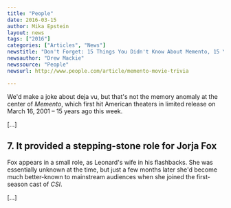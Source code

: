 ```yaml
---
title: "People"
date: 2016-03-15
author: Mika Epstein
layout: news
tags: ["2016"]
categories: ["Articles", "News"]
newstitle: "Don't Forget: 15 Things You Didn't Know About Memento, 15 Years Later"
newsauthor: "Drew Mackie"
newssource: "People"
newsurl: http://www.people.com/article/memento-movie-trivia

---
```


We'd make a joke about deja vu, but that's not the memory anomaly at the center of _Memento_, which first hit American theaters in limited release on March 16, 2001 – 15 years ago this week. 

[...]

## 7. It provided a stepping-stone role for Jorja Fox

Fox appears in a small role, as Leonard's wife in his flashbacks. She was essentially unknown at the time, but just a few months later she'd become much better-known to mainstream audiences when she joined the first-season cast of _CSI_. 

[...]